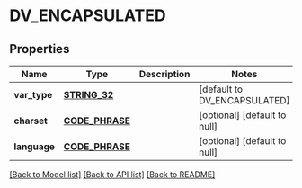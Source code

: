 # DV_ENCAPSULATED

## Properties
Name | Type | Description | Notes
------------ | ------------- | ------------- | -------------
**var_type** | [**STRING_32**](STRING_32.md) |  | [default to DV_ENCAPSULATED]
**charset** | [**CODE_PHRASE**](CodePhrase.md) |  | [optional] [default to null]
**language** | [**CODE_PHRASE**](CodePhrase.md) |  | [optional] [default to null]

[[Back to Model list]](../README.md#documentation-for-models) [[Back to API list]](../README.md#documentation-for-api-endpoints) [[Back to README]](../README.md)


